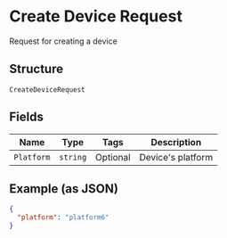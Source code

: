
# Create Device Request

Request for creating a device

## Structure

`CreateDeviceRequest`

## Fields

| Name | Type | Tags | Description |
|  --- | --- | --- | --- |
| `Platform` | `string` | Optional | Device's platform |

## Example (as JSON)

```json
{
  "platform": "platform6"
}
```

